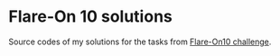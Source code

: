 # Flare-On 10 solutions

Source codes of my solutions for the tasks from [Flare-On10 challenge](https://www.mandiant.com/resources/blog/announcing-tenth-flare-on-challenge).
